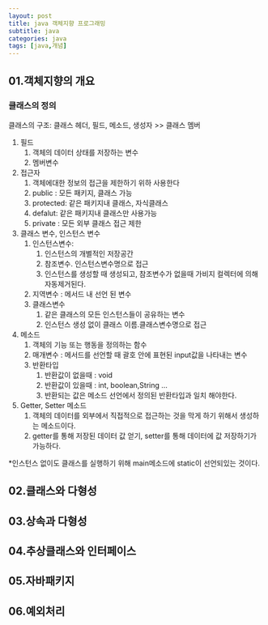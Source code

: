 ```yaml
---
layout: post
title: java 객체지향 프로그래밍
subtitle: java
categories: java
tags: [java,개념]
---
```



## 01.객체지향의 개요

### 클래스의 정의

클래스의 구조: 클래스 헤더, 필드, 메소드, 생성자 >> 클래스 멤버

1. 필드
    1. 객체의 데이터 상태를 저장하는 변수
    2. 멤버변수
2. 접근자
    1. 객체에대한 정보의 접근을 제한하기 위하 사용한다
    2. public : 모든 패키지, 클래스 가능
    3. protected: 같은 패키지내 클래스, 자식클래스
    4. defalut: 같은 패키지내 클래스만 사용가능
    5. private : 모든 외부 클래스 접근 제한
3. 클래스 변수, 인스턴스 변수
    1. 인스턴스변수: 
        1. 인스턴스의 개별적인 저장공간
        2. 참조변수. 인스턴스변수명으로 접근
        3. 인스턴스를 생성할 때 생성되고, 참조변수가 없을때 가비지 컬렉터에 의해 자동제거된다.
    2. 지역변수 :  메서드 내 선언 된 변수
    3. 클래스변수
        1.  같은 클래스의 모든 인스턴스들이 공유하는 변수
        2. 인스턴스 생성 없이 클래스 이름.클래스변수명으로 접근
4. 메소드
    1. 객체의 기능 또는 행동을 정의하는 함수
    2. 매개변수 : 메서드를 선언할 때 괄호 안에 표현된 input값을 나타내는 변수
    3. 반환타입
        1. 반환값이 없을때 : void
        2. 반환값이 있을때 : int, boolean,String ...
        3. 반환되는 값은 메소드 선언에서 정의된 반환타입과 일치 해야한다.
5. Getter, Setter 메소드
    1. 객체의 데이터를 외부에서 직접적으로 접근하는 것을 막게 하기 위해서 생성하는 메소드이다.
    2. getter를 통해 저장된 데이터 값 얻기, setter를 통해 데이터에 값 저장하기가 가능하다.

*인스턴스 없이도 클래스를 실행하기 위해 main메소드에 static이 선언되있는 것이다.

## 02.클래스와 다형성

## 03.상속과 다형성

## 04.추상클래스와 인터페이스

## 05.자바패키지

## 06.예외처리